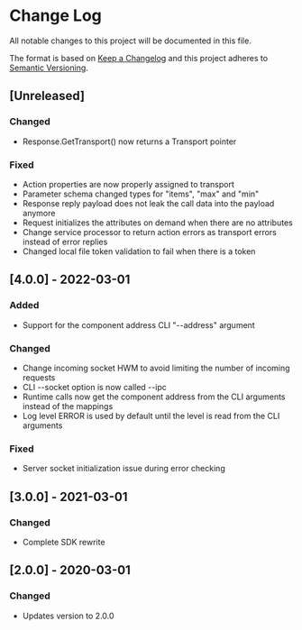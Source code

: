 # Change Log
All notable changes to this project will be documented in this file.

The format is based on [Keep a Changelog](http://keepachangelog.com/)
and this project adheres to [Semantic Versioning](http://semver.org/).

## [Unreleased]
### Changed
- Response.GetTransport() now returns a Transport pointer

### Fixed
- Action properties are now properly assigned to transport
- Parameter schema changed types for "items", "max" and "min"
- Response reply payload does not leak the call data into the payload anymore
- Request initializes the attributes on demand when there are no attributes
- Change service processor to return action errors as transport errors instead of error replies
- Changed local file token validation to fail when there is a token

## [4.0.0] - 2022-03-01
### Added
- Support for the component address CLI "--address" argument

### Changed
- Change incoming socket HWM to avoid limiting the number of incoming requests
- CLI --socket option is now called --ipc
- Runtime calls now get the component address from the CLI arguments instead of the mappings
- Log level ERROR is used by default until the level is read from the CLI arguments

### Fixed
- Server socket initialization issue during error checking

## [3.0.0] - 2021-03-01
### Changed
- Complete SDK rewrite

## [2.0.0] - 2020-03-01
### Changed
- Updates version to 2.0.0
